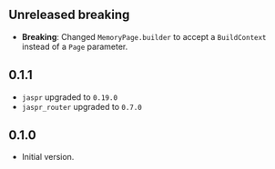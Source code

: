 ## Unreleased breaking

- **Breaking**: Changed `MemoryPage.builder` to accept a `BuildContext` instead of a `Page` parameter.

## 0.1.1

- `jaspr` upgraded to `0.19.0`
- `jaspr_router` upgraded to `0.7.0`

## 0.1.0

- Initial version.
